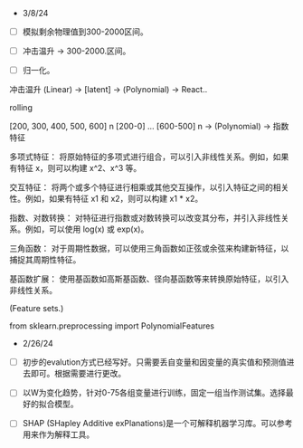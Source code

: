 - 3/8/24

- [ ] 模拟剩余物理值到300-2000区间。
- [ ] 冲击温升 -> 300-2000.区间。 
- [ ] 归一化。


冲击温升 (Linear) -> [latent] -> (Polynomial) -> React..

rolling

[200, 300, 400, 500, 600] n
[200-0] ... [600-500] n -> (Polynomial) -> 指数特征

多项式特征： 将原始特征的多项式进行组合，可以引入非线性关系。例如，如果有特征 x，则可以构建 x^2、x^3 等。

交互特征： 将两个或多个特征进行相乘或其他交互操作，以引入特征之间的相关性。例如，如果有特征 x1 和 x2，则可以构建 x1 * x2。

指数、对数转换： 对特征进行指数或对数转换可以改变其分布，并引入非线性关系。例如，可以使用 log(x) 或 exp(x)。

三角函数： 对于周期性数据，可以使用三角函数如正弦或余弦来构建新特征，以捕捉其周期性特征。

基函数扩展： 使用基函数如高斯基函数、径向基函数等来转换原始特征，以引入非线性关系。

(Feature sets.)

from sklearn.preprocessing import PolynomialFeatures

- 2/26/24

- [ ] 初步的evalution方式已经写好。只需要丢自变量和因变量的真实值和预测值进去即可。根据需要进行更改。
- [ ] 以W为变化趋势，针对0-75各组变量进行训练，固定一组当作测试集。选择最好的拟合模型。
- [ ] SHAP (SHapley Additive exPlanations)是一个可解释机器学习库。可以参考用来作为解释工具。


